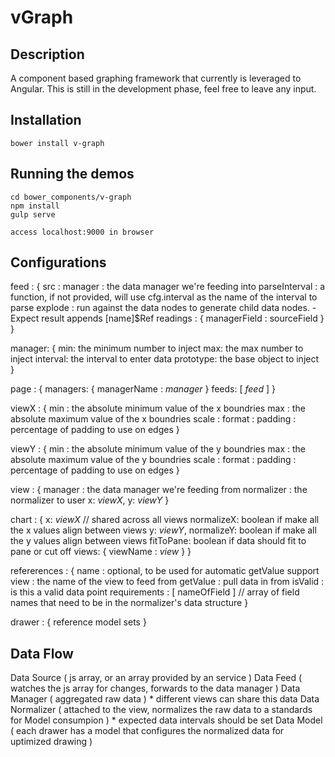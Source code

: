 # vGraph

## Description
A component based graphing framework that currently is leveraged to Angular.  This is still in the development phase, feel free to leave any input.

## Installation
```shell
bower install v-graph
```

## Running the demos
```shell
cd bower_components/v-graph
npm install
gulp serve

access localhost:9000 in browser
```

## Configurations

feed : {
 	src : 
	manager : the data manager we're feeding into
	parseInterval : a function, if not provided, will use cfg.interval as the name of the interval to parse
	explode : run against the data nodes to generate child data nodes.
		- Expect result appends [name]$Ref
	readings : {
		managerField : sourceField
	}
}

manager: {
	min: the minimum number to inject
	max: the max number to inject
	interval: the interval to enter data
	prototype: the base object to inject	
}

page : {
	managers: {
		managerName : *manager*
	}
	feeds: [ *feed* ]
}

viewX : {
	min : the absolute minimum value of the x boundries
	max : the absolute maximum value of the x boundries
	scale : 
	format :
	padding : percentage of padding to use on edges
}

viewY : {
	min : the absolute minimum value of the y boundries
	max : the absolute maximum value of the y boundries
	scale :
	format :
	padding : percentage of padding to use on edges
}

view : {
	manager : the data manager we're feeding from
	normalizer : the normalizer to user
	x: *viewX*,
	y: *viewY*
}

chart : {
	x: *viewX* // shared across all views
    normalizeX: boolean if make all the x values align between views
    y: *viewY*,
    normalizeY: boolean if make all the y values align between views
    fitToPane: boolean if data should fit to pane or cut off
    views: {
    	viewName : *view*
    }
}

refererences : {
	name : optional, to be used for automatic getValue support
	view : the name of the view to feed from
	getValue : pull data in from
    isValid : is this a valid data point
	requirements : [ nameOfField ] // array of field names that need to be in the normalizer's data structure
}

drawer : {
	reference
	model
	sets
}

## Data Flow

Data Source ( js array, or an array provided by an service )
Data Feed ( watches the js array for changes, forwards to the data manager )
Data Manager ( aggregated raw data )
	* different views can share this data
Data Normalizer ( attached to the view, normalizes the raw data to a standards for Model consumpion  )
	* expected data intervals should be set
Data Model ( each drawer has a model that configures the normalized data for uptimized drawing )
